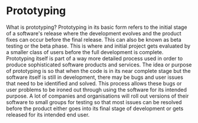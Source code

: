 # Prototyping
What is prototyping? Prototyping in its basic form refers to the initial stage of a software's release where the development evolves and the product fixes can occur before the final release. This can also be known as beta testing or the beta phase. This is where and initial project gets evaluated by a smaller class of users before the full development is complete. Prototyping itself is part of a way more detailed process used in order to produce sophisticated software products and services. The idea or purpose of prototyping is so that when the code is in its near complete stage but the software itself is still in development, there may be bugs and user issues that need to be identified and solved. This process allows these bugs or user problems to be ironed out through using the software for its intended purpose. A lot of companies and organisations will roll out versions of their software to small groups for testing so that most issues can be resolved before the product either goes into its final stage of development or gets released for its intended end user.
